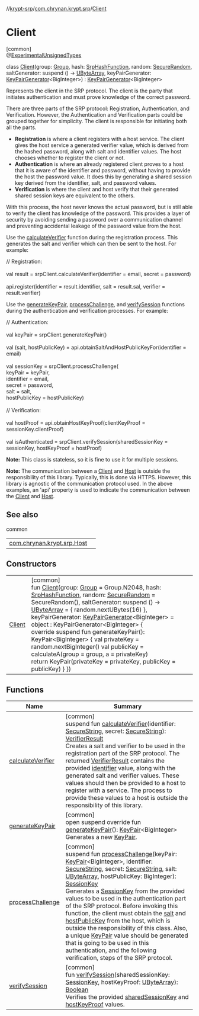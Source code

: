 //[krypt-srp](../../../index.md)/[com.chrynan.krypt.srp](../index.md)/[Client](index.md)

# Client

[common]\
@[ExperimentalUnsignedTypes](https://kotlinlang.org/api/latest/jvm/stdlib/kotlin/-experimental-unsigned-types/index.html)

class [Client](index.md)(group: [Group](../-group/index.md), hash: [SrpHashFunction](../-srp-hash-function/index.md), random: [SecureRandom](../../../../krypt-csprng/krypt-csprng/com.chrynan.krypt.csprng/-secure-random/index.md), saltGenerator: suspend () -&gt; [UByteArray](https://kotlinlang.org/api/latest/jvm/stdlib/kotlin/-u-byte-array/index.html), keyPairGenerator: [KeyPairGenerator](../-key-pair-generator/index.md)&lt;BigInteger&gt;) : [KeyPairGenerator](../-key-pair-generator/index.md)&lt;BigInteger&gt; 

Represents the client in the SRP protocol. The client is the party that initiates authentication and must prove knowledge of the correct password.

There are three parts of the SRP protocol: Registration, Authentication, and Verification. However, the Authentication and Verification parts could be grouped together for simplicity. The client is responsible for initiating both all the parts.

- 
   **Registration** is where a client registers with a host service. The client gives the host service a generated verifier value, which is derived from the hashed password, along with salt and identifier values. The host chooses whether to register the client or not.
- 
   **Authentication** is where an already registered client proves to a host that it is aware of the identifier and password, without having to provide the host the password value. It does this by generating a shared session key derived from the identifier, salt, and password values.
- 
   **Verification** is where the client and host verify that their generated shared session keys are equivalent to the others.

With this process, the host never knows the actual password, but is still able to verify the client has knowledge of the password. This provides a layer of security by avoiding sending a password over a communication channel and preventing accidental leakage of the password value from the host.

Use the [calculateVerifier](calculate-verifier.md) function during the registration process. This generates the salt and verifier which can then be sent to the host. For example:

// Registration:\
\
val result = srpClient.calculateVerifier(identifier = email, secret = password)\
\
api.register(identifier = result.identifier, salt = result.sal, verifier = result.verifier)

Use the [generateKeyPair](../../../../krypt-srp/com.chrynan.krypt.srp/-client/generate-key-pair.md), [processChallenge](process-challenge.md), and [verifySession](verify-session.md) functions during the authentication and verification processes. For example:

// Authentication:\
\
val keyPair = srpClient.generateKeyPair()\
\
val (salt, hostPublicKey) = api.obtainSaltAndHostPublicKeyFor(identifier = email)\
\
val sessionKey = srpClient.processChallenge(\
                     keyPair = keyPair,\
                     identifier = email,\
                     secret = password,\
                     salt = salt,\
                     hostPublicKey = hostPublicKey)\
\
// Verification:\
\
val hostProof = api.obtainHostKeyProof(clientKeyProof = sessionKey.clientProof)\
\
val isAuthenticated = srpClient.verifySession(sharedSessionKey = sessionKey, hostKeyProof = hostProof)

**Note:** This class is stateless, so it is fine to use it for multiple sessions.

**Note:** The communication between a [Client](index.md) and [Host](../-host/index.md) is outside the responsibility of this library. Typically, this is done via HTTPS. However, this library is agnostic of the communication protocol used. In the above examples, an 'api' property is used to indicate the communication between the [Client](index.md) and [Host](../-host/index.md).

## See also

common

| | |
|---|---|
| [com.chrynan.krypt.srp.Host](../-host/index.md) |  |

## Constructors

| | |
|---|---|
| [Client](-client.md) | [common]<br>fun [Client](-client.md)(group: [Group](../-group/index.md) = Group.N2048, hash: [SrpHashFunction](../-srp-hash-function/index.md), random: [SecureRandom](../../../../krypt-csprng/krypt-csprng/com.chrynan.krypt.csprng/-secure-random/index.md) = SecureRandom(), saltGenerator: suspend () -&gt; [UByteArray](https://kotlinlang.org/api/latest/jvm/stdlib/kotlin/-u-byte-array/index.html) = { random.nextUBytes(16) }, keyPairGenerator: [KeyPairGenerator](../-key-pair-generator/index.md)&lt;BigInteger&gt; = object : KeyPairGenerator&lt;BigInteger&gt; {<br>        override suspend fun generateKeyPair(): KeyPair&lt;BigInteger&gt; {             val privateKey = random.nextBigInteger()             val publicKey = calculateA(group = group, a = privateKey)<br>            return KeyPair(privateKey = privateKey, publicKey = publicKey)         }     }) |

## Functions

| Name | Summary |
|---|---|
| [calculateVerifier](calculate-verifier.md) | [common]<br>suspend fun [calculateVerifier](calculate-verifier.md)(identifier: [SecureString](../../../../krypt-core/krypt-core/com.chrynan.krypt.core/-secure-string/index.md), secret: [SecureString](../../../../krypt-core/krypt-core/com.chrynan.krypt.core/-secure-string/index.md)): [VerifierResult](../-verifier-result/index.md)<br>Creates a salt and verifier to be used in the registration part of the SRP protocol. The returned [VerifierResult](../-verifier-result/index.md) contains the provided [identifier](calculate-verifier.md) value, along with the generated salt and verifier values. These values should then be provided to a host to register with a service. The process to provide these values to a host is outside the responsibility of this library. |
| [generateKeyPair](../-key-pair-generator/generate-key-pair.md) | [common]<br>open suspend override fun [generateKeyPair](../-key-pair-generator/generate-key-pair.md)(): [KeyPair](../-key-pair/index.md)&lt;BigInteger&gt;<br>Generates a new [KeyPair](../-key-pair/index.md). |
| [processChallenge](process-challenge.md) | [common]<br>suspend fun [processChallenge](process-challenge.md)(keyPair: [KeyPair](../-key-pair/index.md)&lt;BigInteger&gt;, identifier: [SecureString](../../../../krypt-core/krypt-core/com.chrynan.krypt.core/-secure-string/index.md), secret: [SecureString](../../../../krypt-core/krypt-core/com.chrynan.krypt.core/-secure-string/index.md), salt: [UByteArray](https://kotlinlang.org/api/latest/jvm/stdlib/kotlin/-u-byte-array/index.html), hostPublicKey: BigInteger): [SessionKey](../-session-key/index.md)<br>Generates a [SessionKey](../-session-key/index.md) from the provided values to be used in the authentication part of the SRP protocol. Before invoking this function, the client must obtain the [salt](process-challenge.md) and [hostPublicKey](process-challenge.md) from the host, which is outside the responsibility of this class. Also, a unique [KeyPair](../-key-pair/index.md) value should be generated that is going to be used in this authentication, and the following verification, steps of the SRP protocol. |
| [verifySession](verify-session.md) | [common]<br>fun [verifySession](verify-session.md)(sharedSessionKey: [SessionKey](../-session-key/index.md), hostKeyProof: [UByteArray](https://kotlinlang.org/api/latest/jvm/stdlib/kotlin/-u-byte-array/index.html)): [Boolean](https://kotlinlang.org/api/latest/jvm/stdlib/kotlin/-boolean/index.html)<br>Verifies the provided [sharedSessionKey](verify-session.md) and [hostKeyProof](verify-session.md) values. |
